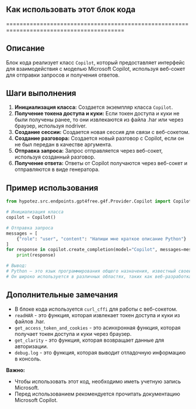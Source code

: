 ## Как использовать этот блок кода
=========================================================================================

Описание
-------------------------
Блок кода реализует класс `Copilot`, который предоставляет интерфейс для взаимодействия с моделью Microsoft Copilot, используя веб-сокет для отправки запросов и получения ответов. 

Шаги выполнения
-------------------------
1. **Инициализация класса:** Создается экземпляр класса `Copilot`.
2. **Получение токена доступа и куки:** Если токен доступа и куки не были получены ранее, то они извлекаются из файла .har или через браузер, используя nodriver. 
3. **Создание сессии:** Создается новая сессия для связи с веб-сокетом.
4. **Создание разговора:** Создается новый разговор с Copilot, если он не был передан в качестве аргумента.
5. **Отправка запроса:**  Запрос отправляется через веб-сокет, используя созданный разговор.
6. **Получение ответа:**  Ответы от Copilot получаются через веб-сокет и отправляются в виде генератора.

Пример использования
-------------------------

```python
from hypotez.src.endpoints.gpt4free.g4f.Provider.Copilot import Copilot

# Инициализация класса
copilot = Copilot()

# Отправка запроса
messages = [
    {"role": "user", "content": "Напиши мне краткое описание Python"}
]
for response in copilot.create_completion(model="Copilot", messages=messages, stream=True):
    print(response)

# Вывод:
# Python — это язык программирования общего назначения, известный своей простотой, читаемостью и гибкостью. 
# Он широко используется в различных областях, таких как веб-разработка, обработка данных, маши...
```

## Дополнительные замечания

- В блоке кода используется `curl_cffi` для работы с веб-сокетом.
-  `readHAR` - это функция, которая извлекает токен доступа и куки из файлов .har.
- `get_access_token_and_cookies` - это асинхронная функция, которая получает токен доступа и куки через браузер.
- `get_clarity` - это функция, которая возвращает данные для авторизации.
- `debug.log` - это функция, которая выводит отладочную информацию в консоль.

**Важно:**

- Чтобы использовать этот код, необходимо иметь учетную запись Microsoft.
- Перед использованием рекомендуется прочитать документацию Microsoft Copilot.